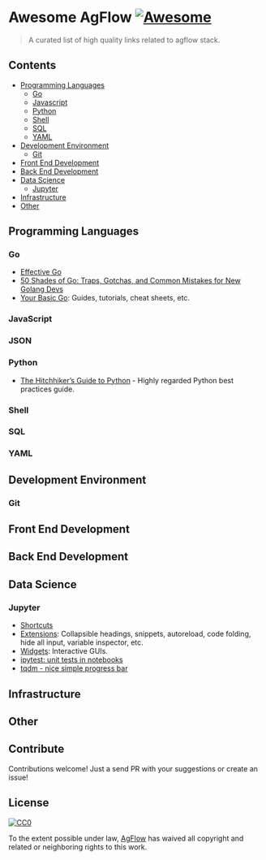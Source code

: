# Awesome AgFlow [![Awesome](https://awesome.re/badge.svg)](https://awesome.re)

> A curated list of high quality links related to agflow stack.

## Contents
- [Programming Languages](#programming-languages)
  - [Go](#go)
  - [Javascript](#javascript)
  - [Python](#python)
  - [Shell](#python)
  - [SQL](#sql)
  - [YAML](#yaml)
- [Development Environment](#development-environment)
  - [Git](#git)
- [Front End Development](#front-end-development)
- [Back End Development](#back-end-development)
- [Data Science](#data-science)
  - [Jupyter](#jupyter)
- [Infrastructure](#infrastructure)
- [Other](#other)


## Programming Languages

### Go
- [Effective Go](https://golang.org/doc/effective_go.html)
- [50 Shades of Go: Traps, Gotchas, and Common Mistakes for New Golang Devs](http://devs.cloudimmunity.com/gotchas-and-common-mistakes-in-go-golang/)
- [Your Basic Go](https://yourbasic.org/golang/): Guides, tutorials, cheat sheets, etc.

### JavaScript
### JSON

### Python
- [The Hitchhiker’s Guide to Python](https://docs.python-guide.org/) - Highly regarded Python best practices guide.

### Shell
### SQL
### YAML


## Development Environment

### Git
## Front End Development
## Back End Development
## Data Science

### Jupyter
- [Shortcuts](https://www.cheatography.com/weidadeyue/cheat-sheets/jupyter-notebook/)
- [Extensions](https://jupyter-contrib-nbextensions.readthedocs.io/en/latest/nbextensions.html): Collapsible headings, snippets, autoreload, code folding, hide all input, variable inspector, etc.
- [Widgets](https://ipywidgets.readthedocs.io/en/stable/examples/Widget%20Basics.html):  Interactive GUIs.
- [ipytest: unit tests in notebooks](https://pypi.org/project/ipytest/)
- [tqdm - nice simple progress bar](https://github.com/tqdm/tqdm#ipython-jupyter-integration)

## Infrastructure
## Other

## Contribute

Contributions welcome! Just a send PR with your suggestions or create an issue!


## License

[![CC0](http://mirrors.creativecommons.org/presskit/buttons/88x31/svg/cc-zero.svg)](https://creativecommons.org/publicdomain/zero/1.0)

To the extent possible under law, [AgFlow](https://github.com/agflow) has waived all copyright and
related or neighboring rights to this work.
